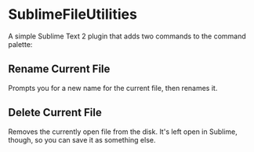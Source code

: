 # SublimeFileUtilities


A simple Sublime Text 2 plugin that adds two commands to the command palette:

## Rename Current File

Prompts you for a new name for the current file, then renames it.  

## Delete Current File

Removes the currently open file from the disk.  It's left open in Sublime, 
though, so you can save it as something else.  

